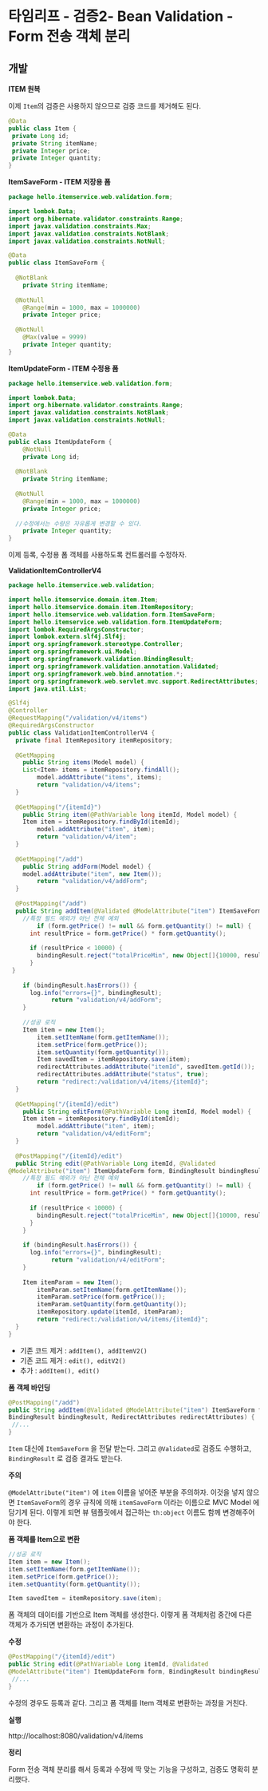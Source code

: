 # 타임리프 - 검증2- Bean Validation - Form 전송 객체 분리 



## 개발

**ITEM 원복**

이제 `Item`의 검증은 사용하지 않으므로 검증 코드를 제거해도 된다.

```java
@Data
public class Item {
 private Long id;
 private String itemName;
 private Integer price;
 private Integer quantity;
}
```



**ItemSaveForm - ITEM 저장용 폼**

```java
package hello.itemservice.web.validation.form;

import lombok.Data;
import org.hibernate.validator.constraints.Range;
import javax.validation.constraints.Max;
import javax.validation.constraints.NotBlank;
import javax.validation.constraints.NotNull;

@Data
public class ItemSaveForm {
 
  @NotBlank
 	private String itemName;
 
  @NotNull
 	@Range(min = 1000, max = 1000000)
 	private Integer price;
 
  @NotNull
 	@Max(value = 9999)
 	private Integer quantity;
}
```

**ItemUpdateForm - ITEM 수정용 폼**

```java
package hello.itemservice.web.validation.form;

import lombok.Data;
import org.hibernate.validator.constraints.Range;
import javax.validation.constraints.NotBlank;
import javax.validation.constraints.NotNull;

@Data
public class ItemUpdateForm {
 	@NotNull
 	private Long id;
 
  @NotBlank
 	private String itemName;
 
  @NotNull
 	@Range(min = 1000, max = 1000000)
 	private Integer price;
 	
  //수정에서는 수량은 자유롭게 변경할 수 있다.
 	private Integer quantity;
}
```



이제 등록, 수정용 폼 객체를 사용하도록 컨트롤러를 수정하자.

**ValidationItemControllerV4**

```java
package hello.itemservice.web.validation;

import hello.itemservice.domain.item.Item;
import hello.itemservice.domain.item.ItemRepository;
import hello.itemservice.web.validation.form.ItemSaveForm;
import hello.itemservice.web.validation.form.ItemUpdateForm;
import lombok.RequiredArgsConstructor;
import lombok.extern.slf4j.Slf4j;
import org.springframework.stereotype.Controller;
import org.springframework.ui.Model;
import org.springframework.validation.BindingResult;
import org.springframework.validation.annotation.Validated;
import org.springframework.web.bind.annotation.*;
import org.springframework.web.servlet.mvc.support.RedirectAttributes;
import java.util.List;

@Slf4j
@Controller
@RequestMapping("/validation/v4/items")
@RequiredArgsConstructor
public class ValidationItemControllerV4 {
  private final ItemRepository itemRepository;
 
  @GetMapping
 	public String items(Model model) {
    List<Item> items = itemRepository.findAll();
 		model.addAttribute("items", items);
 		return "validation/v4/items";
  }
 
  @GetMapping("/{itemId}")
 	public String item(@PathVariable long itemId, Model model) {
    Item item = itemRepository.findById(itemId);
		model.addAttribute("item", item);
 		return "validation/v4/item";
  }
 
  @GetMapping("/add")
 	public String addForm(Model model) {
    model.addAttribute("item", new Item());
 		return "validation/v4/addForm";
  }
 
  @PostMapping("/add")
  public String addItem(@Validated @ModelAttribute("item") ItemSaveForm form, BindingResult bindingResult, RedirectAttributes redirectAttributes) {
    //특정 필드 예외가 아닌 전체 예외
 		if (form.getPrice() != null && form.getQuantity() != null) {
      int resultPrice = form.getPrice() * form.getQuantity();
 
      if (resultPrice < 10000) {
        bindingResult.reject("totalPriceMin", new Object[]{10000, resultPrice}, null);
      }
 }
 
    if (bindingResult.hasErrors()) {
      log.info("errors={}", bindingResult);
 			return "validation/v4/addForm";
    }
 
    //성공 로직
    Item item = new Item();
		item.setItemName(form.getItemName());
 		item.setPrice(form.getPrice());
 		item.setQuantity(form.getQuantity());
 		Item savedItem = itemRepository.save(item);
 		redirectAttributes.addAttribute("itemId", savedItem.getId());
 		redirectAttributes.addAttribute("status", true);
 		return "redirect:/validation/v4/items/{itemId}";
  }
 
  @GetMapping("/{itemId}/edit")
 	public String editForm(@PathVariable Long itemId, Model model) {
    Item item = itemRepository.findById(itemId);
 		model.addAttribute("item", item);
 		return "validation/v4/editForm";
  }
 
  @PostMapping("/{itemId}/edit")
  public String edit(@PathVariable Long itemId, @Validated
@ModelAttribute("item") ItemUpdateForm form, BindingResult bindingResult) {
    //특정 필드 예외가 아닌 전체 예외
 		if (form.getPrice() != null && form.getQuantity() != null) {
      int resultPrice = form.getPrice() * form.getQuantity();
 
      if (resultPrice < 10000) {
        bindingResult.reject("totalPriceMin", new Object[]{10000, resultPrice}, null);
      }
    }
 
    if (bindingResult.hasErrors()) {
      log.info("errors={}", bindingResult);
 			return "validation/v4/editForm";
    }
 
    Item itemParam = new Item();
 		itemParam.setItemName(form.getItemName());
 		itemParam.setPrice(form.getPrice());
 		itemParam.setQuantity(form.getQuantity());
 		itemRepository.update(itemId, itemParam);
 		return "redirect:/validation/v4/items/{itemId}";
  }
}
```

* 기존 코드 제거 : `addItem(), addItemV2()`
* 기존 코드 제거 : `edit(), editV2()`
* 추가 : `addItem(), edit()`



**폼 객체 바인딩**

```java
@PostMapping("/add")
public String addItem(@Validated @ModelAttribute("item") ItemSaveForm form,
BindingResult bindingResult, RedirectAttributes redirectAttributes) {
 //...
}
```

`Item` 대신에 `ItemSaveForm` 을 전달 받는다. 그리고 `@Validated`로 검증도 수행하고, `BindingResult` 로 검증 결과도 받는다.



**주의**

`@ModelAttribute("item")` 에 `item` 이름을 넣어준 부분을 주의하자. 이것을 넣지 않으면 `ItemSaveForm`의 경우 규칙에 의해 `itemSaveForm` 이라는 이름으로 MVC Model 에 담기게 된다. 이렇게 되면 뷰 템플릿에서 접근하는 `th:object` 이름도 함께 변경해주어야 한다.



**폼 객체를 Item으로 변환**

```java
//성공 로직
Item item = new Item();
item.setItemName(form.getItemName());
item.setPrice(form.getPrice());
item.setQuantity(form.getQuantity());

Item savedItem = itemRepository.save(item);
```

폼 객체의 데이터를 기반으로 Item 객체를 생성한다. 이렇게 폼 객체처럼 중간에 다른 객체가 추가되면 변환하는 과정이 추가된다.



**수정**

```java
@PostMapping("/{itemId}/edit")
public String edit(@PathVariable Long itemId, @Validated
@ModelAttribute("item") ItemUpdateForm form, BindingResult bindingResult) {
 //...
}
```

수정의 경우도 등록과 같다. 그리고 폼 객체를 Item 객체로 변환하는 과정을 거친다.



**실행**

http://localhost:8080/validation/v4/items



**정리**

Form 전송 객체 분리를 해서 등록과 수정에 딱 맞는 기능을 구성하고, 검증도 명확히 분리했다.